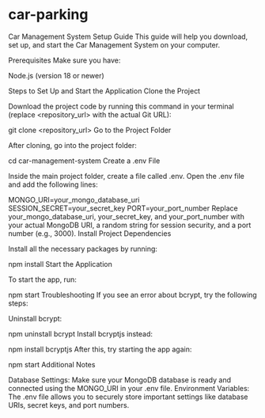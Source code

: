 # car-parking
Car Management System Setup Guide
This guide will help you download, set up, and start the Car Management System on your computer.

Prerequisites
Make sure you have:

Node.js (version 18 or newer)

Steps to Set Up and Start the Application
Clone the Project

Download the project code by running this command in your terminal (replace <repository_url> with the actual Git URL):

git clone <repository_url>
Go to the Project Folder

After cloning, go into the project folder:

cd car-management-system
Create a .env File

Inside the main project folder, create a file called .env.
Open the .env file and add the following lines:

MONGO_URI=your_mongo_database_uri
SESSION_SECRET=your_secret_key
PORT=your_port_number
Replace your_mongo_database_uri, your_secret_key, and your_port_number with your actual MongoDB URI, a random string for session security, and a port number (e.g., 3000).
Install Project Dependencies

Install all the necessary packages by running:

npm install
Start the Application

To start the app, run:

npm start
Troubleshooting
If you see an error about bcrypt, try the following steps:

Uninstall bcrypt:


npm uninstall bcrypt
Install bcryptjs instead:


npm install bcryptjs
After this, try starting the app again:


npm start
Additional Notes

Database Settings: Make sure your MongoDB database is ready and connected using the MONGO_URI in your .env file.
Environment Variables: The .env file allows you to securely store important settings like database URIs, secret keys, and port numbers.
